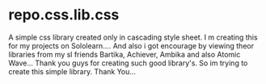 # repo.css.lib.css
A simple css library created only in cascading style sheet.
I m creating this for my projects on Sololearn....
And also i got encourage by viewing theor libraries from my sl friends Bartika, Achiever, Ambika and also Atomic Wave... Thank you guys for creating such good library's.
So im trying to create this simple library.
Thank You...
